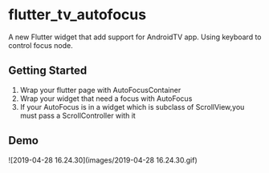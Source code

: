 #  flutter_tv_autofocus

A new Flutter widget that add support for AndroidTV app. Using keyboard to control focus node.

## Getting Started

1. Wrap your flutter page with AutoFocusContainer
2. Wrap your widget that need a focus with AutoFocus
3. If your AutoFocus is in a widget which is subclass of ScrollView,you must pass a ScrollController with it

## Demo

![2019-04-28 16.24.30](images/2019-04-28 16.24.30.gif)